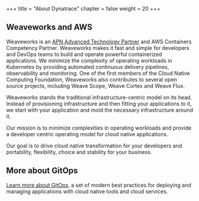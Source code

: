+++
title = "About Dynatrace"
chapter = false
weight = 20
+++

## Weaveworks and AWS

Weaveworks is an [APN Advanced Technology Partner](https://aws.amazon.com/partners/find/partnerdetails/?n=Weaveworks&id=001E000001ImwwVIAR) and AWS Containers Competency Partner. Weaveworks makes it fast and simple for developers and DevOps teams to build and operate powerful containerized applications. We minimize the complexity of operating workloads in Kubernetes by providing automated continuous delivery pipelines, observability and monitoring.  One of the first members of the Cloud Native Computing Foundation, Weaveworks also contributes to several open source projects, including Weave Scope, Weave Cortex and Weave Flux.

Weaveworks stands the traditional infrastructure-centric model on its head. Instead of provisioning infrastructure and then fitting your applications to it, we start with your application and mold the necessary infrastructure around it. 

Our mission is to minimize complexities in operating workloads and provide a developer centric operating model for cloud native applications. 

Our goal is to drive cloud native transformation for your developers and portability, flexibility, choice and stability for your business. 

## More about GitOps

[Learn more about GitOps](https://www.weave.works/technologies/gitops/), a set of modern best practices for deploying and managing applications with cloud native tools and cloud services.